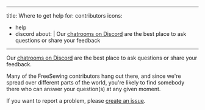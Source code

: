 ***

title: Where to get help
for: contributors
icons:

*   help
*   discord
    about: |
    Our [chatrooms on Discord](https://discord.freesewing.org/) are the best place to
    ask questions or share your feedback

***

Our [chatrooms on Discord](https://discord.freesewing.org/) are the best place to
ask questions or share your feedback.

Many of the FreeSewing contributors hang out there, and since we're spread over
different parts of the world, you're likely to find somebody there who can answer
your question(s) at any given moment.

<Tip>

If you want to report a problem, please [create an issue](https://github.com/freesewing/freesewing/issues/new).

</Tip>
